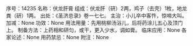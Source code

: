 序号：14235
名称：伏龙肝膏
组成：伏龙肝（研）2两，鸡子（去壳）1枚，地龙粪（研）1两。
出处：《圣济总录》卷一七七。
主治：小儿卒中客忤，惊啼大叫。
加减：None
功效：None
用法用量：先用桃柳汤浴儿，后将药涂儿五心及顶门上。
制备方法：上药相和研匀，或干，更入少水，调如膏。
临床应用：None
各家论述：None
用药禁忌：None
附注：None
